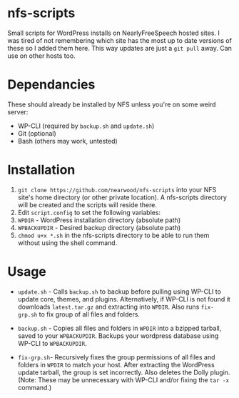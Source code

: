 nfs-scripts
===========
Small scripts for WordPress installs on NearlyFreeSpeech hosted sites. I was tired of not remembering which site has the most up to date versions of these so I added them here. This way updates are just a `git pull` away. Can use on other hosts too.

Dependancies
===
These should already be installed by NFS unless you're on some weird server:
* WP-CLI (required by `backup.sh` and `update.sh`)
* Git (optional)
* Bash (others may work, untested)

Installation
===
1. `git clone https://github.com/nearwood/nfs-scripts` into your NFS site's home directory (or other private location). A nfs-scripts directory will be created and the scripts will reside there.
2. Edit `script.config` to set the following variables:
  1. `WPDIR` - WordPress installation directory (absolute path)
  2. `WPBACKUPDIR` - Desired backup directory (absolute path)
3. `chmod u+x *.sh` in the nfs-scripts directory to be able to run them without using the shell command.

Usage
===
* `update.sh` - Calls `backup.sh` to backup before pulling using WP-CLI to update core, themes, and plugins. Alternatively, if WP-CLI is not found it downloads `latest.tar.gz` and extracting into `WPDIR`. Also runs `fix-grp.sh` to fix group of all files and folders.

* `backup.sh` - Copies all files and folders in `WPDIR` into a bzipped tarball, saved to your `WPBACKUPDIR`. Backups your wordpress database using WP-CLI to `WPBACKUPDIR`.

* `fix-grp.sh`- Recursively fixes the group permissions of all files and folders in `WPDIR` to match your host. After extracting the WordPress update tarball, the group is set incorrectly. Also deletes the Dolly plugin. (Note: These may be unnecessary with WP-CLI and/or fixing the `tar -x` command.)
